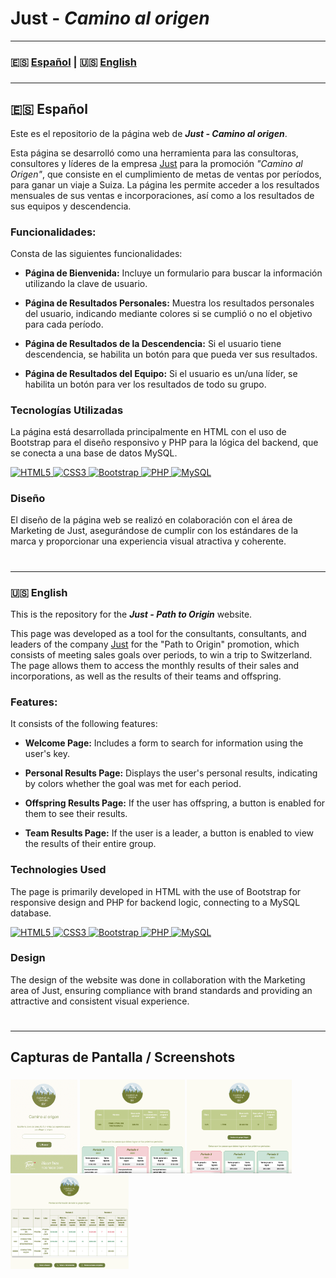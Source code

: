 # Just - *Camino al origen*

---

###
### 🇪🇸 [Español](#esp) | 🇺🇸 [English](#eng)
###

---
<a id="esp"></a>
## 🇪🇸 Español

Este es el repositorio de la página web de **_Just - Camino al origen_**.

Esta página se desarrolló como una herramienta para las consultoras, consultores y líderes de la
empresa [Just](https://www.just.cl/) para la promoción _"Camino al Origen"_, que consiste en el cumplimiento de metas de
ventas por períodos, para ganar un viaje a Suiza.
La página les permite acceder a los resultados mensuales de sus ventas e incorporaciones, así como a los resultados de
sus equipos y descendencia.

### Funcionalidades:

Consta de las siguientes funcionalidades:

- **Página de Bienvenida:** Incluye un formulario para buscar la información utilizando la clave de usuario.

- **Página de Resultados Personales:** Muestra los resultados personales del usuario, indicando mediante colores si se
  cumplió o no el objetivo para cada período.

- **Página de Resultados de la Descendencia:** Si el usuario tiene descendencia, se habilita un botón para que pueda ver
  sus resultados.

- **Página de Resultados del Equipo:** Si el usuario es un/una líder, se habilita un botón para ver los resultados de
  todo su grupo.

### Tecnologías Utilizadas

La página está desarrollada principalmente en HTML con el uso de Bootstrap para el diseño responsivo y PHP para la
lógica del backend, que se conecta a una base de datos MySQL.

<a href="https://html.spec.whatwg.org/multipage/">
    <img src="https://upload.wikimedia.org/wikipedia/commons/3/38/HTML5_Badge.svg" height="50" alt="HTML5">
</a>
<a href="https://www.w3.org/Style/CSS/">
    <img src="https://upload.wikimedia.org/wikipedia/commons/6/62/CSS3_logo.svg" height="50" alt="CSS3">
</a>
<a href="https://getbootstrap.com/">
    <img src="https://getbootstrap.com/docs/5.3/assets/brand/bootstrap-logo-shadow.png" height="50" alt="Bootstrap">
</a>
<a href="https://www.php.net/">
    <img src="https://www.php.net/images/logos/php-logo-white.svg" height="40" alt="PHP">
</a>
<a href="https://www.mysql.com/">
    <img src="https://upload.wikimedia.org/wikipedia/en/d/dd/MySQL_logo.svg" height="50" alt="MySQL">
</a>
<br/>

### Diseño

El diseño de la página web se realizó en colaboración con el área de Marketing de Just, asegurándose de cumplir con los
estándares de la marca y proporcionar una experiencia visual atractiva y coherente.

#

---
<a id="eng"></a>
### 🇺🇸 English

This is the repository for the **_Just - Path to Origin_** website.

This page was developed as a tool for the consultants, consultants, and leaders of the company [Just](https://www.just.cl/) for the "Path to Origin" promotion, which consists of meeting sales goals over periods, to win a trip to Switzerland. The page allows them to access the monthly results of their sales and incorporations, as well as the results of their teams and offspring.

### Features:

It consists of the following features:

- **Welcome Page:** Includes a form to search for information using the user's key.

- **Personal Results Page:** Displays the user's personal results, indicating by colors whether the goal was met for each period.

- **Offspring Results Page:** If the user has offspring, a button is enabled for them to see their results.

- **Team Results Page:** If the user is a leader, a button is enabled to view the results of their entire group.

### Technologies Used

The page is primarily developed in HTML with the use of Bootstrap for responsive design and PHP for backend logic, connecting to a MySQL database.

<a href="https://html.spec.whatwg.org/multipage/">
    <img src="https://upload.wikimedia.org/wikipedia/commons/3/38/HTML5_Badge.svg" height="50" alt="HTML5">
</a>
<a href="https://www.w3.org/Style/CSS/">
    <img src="https://upload.wikimedia.org/wikipedia/commons/6/62/CSS3_logo.svg" height="50" alt="CSS3">
</a>
<a href="https://getbootstrap.com/">
    <img src="https://getbootstrap.com/docs/5.3/assets/brand/bootstrap-logo-shadow.png" height="50" alt="Bootstrap">
</a>
<a href="https://www.php.net/">
    <img src="https://www.php.net/images/logos/php-logo-white.svg" height="40" alt="PHP">
</a>
<a href="https://www.mysql.com/">
    <img src="https://upload.wikimedia.org/wikipedia/en/d/dd/MySQL_logo.svg" height="50" alt="MySQL">
</a>
<br/>

### Design

The design of the website was done in collaboration with the Marketing area of Just, ensuring compliance with brand standards and providing an attractive and consistent visual experience.
#

---

## Capturas de Pantalla / Screenshots
###
<a href="capturas/cap_01.png"><img src="capturas/cap_01.png" alt="Captura de Pantalla 1" height="150"></a>
<a href="capturas/cap_02.png"><img src="capturas/cap_02.png" alt="Captura de Pantalla 2" height="150"></a>
<a href="capturas/cap_03.png"><img src="capturas/cap_03.png" alt="Captura de Pantalla 3" height="150"></a>
<a href="capturas/cap_04.png"><img src="capturas/cap_04.png" alt="Captura de Pantalla 4" height="150"></a>

#